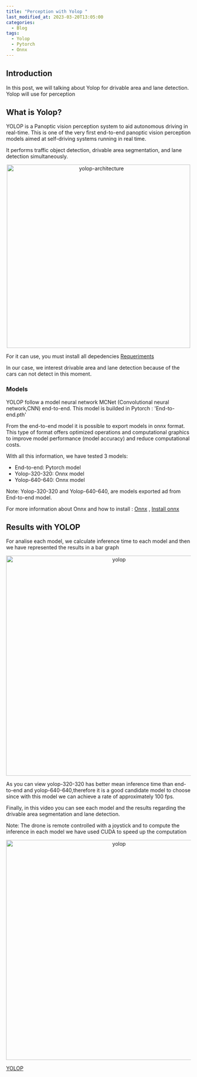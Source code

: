 ```yaml
---
title: "Perception with Yolop "
last_modified_at: 2023-03-20T13:05:00
categories:
  - Blog
tags:
  - Yolop
  - Pytorch
  - Onnx 
---
```


## Introduction
In this post, we will talking about Yolop for drivable area and lane detection. Yolop will use for perception

## What is Yolop?
YOLOP is a Panoptic vision perception system to aid autonomous driving in real-time. This is one of the very first end-to-end panoptic vision perception models aimed at self-driving systems running in real time.

It performs traffic object detection, drivable area segmentation, and lane detection simultaneously. 

<p align="center">
<img src="/2022-tfg-barbara-villalba/images/yolop-architecture.png" alt="yolop-architecture" width="500"/>
</p>

For it can use, you must install all depedencies [Requeriments ](https://github.com/hustvl/YOLOP/blob/main/requirements.txt)

In our case, we interest drivable area and lane detection because of the cars can not detect in this moment. 

### Models 
YOLOP follow a model neural network MCNet (Convolutional neural network,CNN) end-to-end. This model is builded in Pytorch : 'End-to-end.pth'

From the end-to-end model it is possible to export models in onnx format. This type of format offers optimized operations and computational graphics to improve model performance (model accuracy) and reduce computational costs.

With all this information, we have tested 3 models: 

- End-to-end: Pytorch model  
- Yolop-320-320: Onnx model 
- Yolop-640-640: Onnx model

Note: Yolop-320-320 and Yolop-640-640, are models exported ad from End-to-end model. 

For more information about Onnx and how to install : [Onnx](https://onnxruntime.ai/) , [Install onnx](https://onnxruntime.ai/getting-started) 

## Results with YOLOP
For analise each model, we calculate inference time to each model and then we have represented the results in a bar graph

<p align="center">
<img src="/2022-tfg-barbara-villalba/images/Results-Yolop.png" alt="yolop" width="600"/>
</p>

As you can view yolop-320-320 has better mean inference time than end-to-end and yolop-640-640,therefore it is a good candidate model to choose since with this model we can achieve a rate of approximately 100 fps. 

Finally, in this video you can see each model and the results regarding the drivable area segmentation and lane detection.

Note: The drone is remote controlled with a joystick and to compute the  inference in each model we have used CUDA to speed up the computation 

<p align="center">
<img src="/2022-tfg-barbara-villalba/images/Capture-Video-Yolop.png" alt="yolop" width="600"/>
</p>

[YOLOP](https://youtu.be/G0New6pOUbs?si=_XqWbcm6EAjRD-w9)



